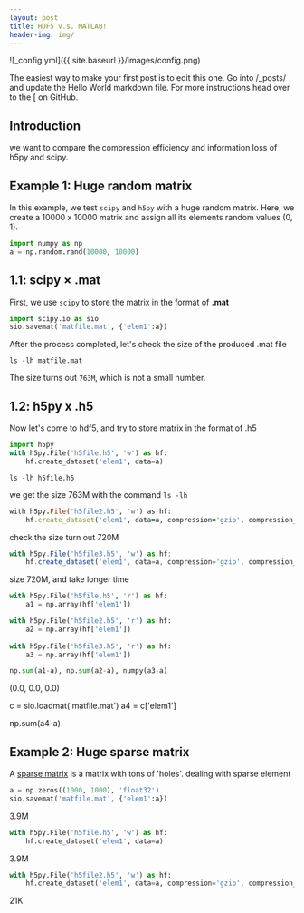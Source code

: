 ```yaml
---
layout: post
title: HDF5 v.s. MATLAB!
header-img: img/
---
```



![_config.yml]({{ site.baseurl }}/images/config.png)

The easiest way to make your first post is to edit this one. Go into /_posts/ and update the Hello World markdown file. For more instructions head over to the [ on GitHub.


## Introduction

we want to compare the compression efficiency and information loss of h5py and scipy. 

## Example 1: Huge random matrix
In this example, we test `scipy` and `h5py` with a huge random matrix. Here, we create a 10000 x 10000 matrix and assign all its elements random values (0, 1).
```python
import numpy as np
a = np.random.rand(10000, 10000)
```
## 1.1: scipy $\times$ .mat
First, we use `scipy` to store the matrix in the format of <strong>.mat</strong>
```python
import scipy.io as sio
sio.savemat('matfile.mat', {'elem1':a})
```

After the process completed, let's check the size of the produced .mat file
```ccs
ls -lh matfile.mat
```
The size turns out `763M`, which is not a small number.

## 1.2: h5py x .h5
Now let's come to hdf5, and try to store matrix in the format of .h5

```python
import h5py
with h5py.File('h5file.h5', 'w') as hf:
    hf.create_dataset('elem1', data=a)
```

~~~~
ls -lh h5file.h5
~~~~


we get the size 763M with the command `ls -lh`

```ruby
with h5py.File('h5file2.h5', 'w') as hf:
    hf.create_dataset('elem1', data=a, compression='gzip', compression_opts=9)
```
check the size turn out 720M
```javascript
with h5py.File('h5file3.h5', 'w') as hf:
    hf.create_dataset('elem1', data=a, compression='gzip', compression_opts=4)
```
size 720M, and take longer time
```python
with h5py.File('h5file.h5', 'r') as hf:
    a1 = np.array(hf['elem1'])

with h5py.File('h5file2.h5', 'r') as hf:
    a2 = np.array(hf['elem1'])
    
with h5py.File('h5file3.h5', 'r') as hf:
    a3 = np.array(hf['elem1'])

np.sum(a1-a), np.sum(a2-a), numpy(a3-a)
```
(0.0, 0.0, 0.0)

c = sio.loadmat('matfile.mat')
a4 = c['elem1']

np.sum(a4-a)


## Example 2: Huge sparse matrix

A [sparse matrix](https://en.wikipedia.org/wiki/Sparse_matrix) is a matrix with tons of 'holes'.
dealing with sparse element
```python
a = np.zeros((1000, 1000), 'float32')
sio.savemat('matfile.mat', {'elem1':a})
```
3.9M
```python
with h5py.File('h5file.h5', 'w') as hf:
    hf.create_dataset('elem1', data=a)
```
3.9M
```python
with h5py.File('h5file2.h5', 'w') as hf:
    hf.create_dataset('elem1', data=a, compression='gzip', compression_opts=9)
```
21K



